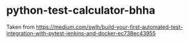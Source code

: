 # python-test-calculator-bhha
Taken from https://medium.com/swlh/build-your-first-automated-test-integration-with-pytest-jenkins-and-docker-ec738ec43955
